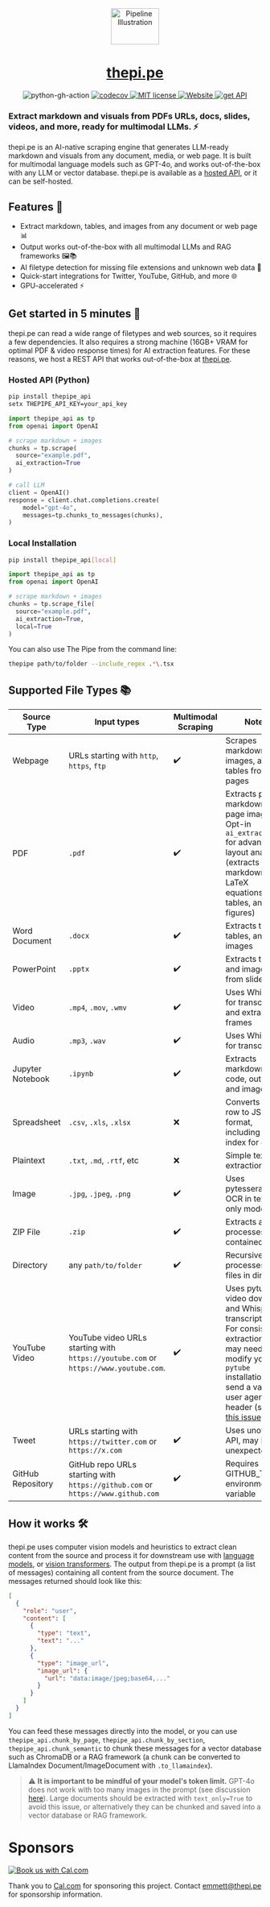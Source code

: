 <div align="center">
  <a href="https://thepi.pe/">
    <img src="https://rpnutzemutbrumczwvue.supabase.co/storage/v1/object/public/assets/pipeline_small%20(1).png" alt="Pipeline Illustration" style="width:96px; height:72px; vertical-align:middle;">
    <h1>thepi.pe</h1>
  </a>
  <a>
    <img src="https://github.com/emcf/thepipe/actions/workflows/python-ci.yml/badge.svg" alt="python-gh-action">
  </a>
    <a href="https://codecov.io/gh/emcf/thepipe">
    <img src="https://codecov.io/gh/emcf/thepipe/graph/badge.svg?token=OE7CUEFUL9" alt="codecov">
  </a>
  <a href="https://raw.githubusercontent.com/emcf/thepipe/main/LICENSE">
    <img src="https://img.shields.io/badge/license-MIT-green" alt="MIT license">
  </a>
  <a href="https://thepi.pe/">
    <img src="https://img.shields.io/website?url=https%3A%2F%2Fthepipe.up.railway.app%2F&label=API%20status" alt="Website">
  </a>
  <a href="https://thepi.pe/">
    <img src="https://img.shields.io/badge/API-access-blue" alt="get API">
  </a>
</div>


### Extract markdown and visuals from PDFs URLs, docs, slides, videos, and more, ready for multimodal LLMs. ⚡

thepi.pe is an AI-native scraping engine that generates LLM-ready markdown and visuals from any document, media, or web page. It is built for multimodal language models such as GPT-4o, and works out-of-the-box with any LLM or vector database. thepi.pe is available as a [hosted API](https://thepi.pe), or it can be self-hosted. 

## Features 🌟

- Extract markdown, tables, and images from any document or web page 📊
- Output works out-of-the-box with all multimodal LLMs and RAG frameworks 🖼️📚
- AI filetype detection for missing file extensions and unknown web data 💾
- Quick-start integrations for Twitter, YouTube, GitHub, and more 🌐
- GPU-accelerated ⚡️

## Get started in 5 minutes  🚀

thepi.pe can read a wide range of filetypes and web sources, so it requires a few dependencies. It also requires a strong machine (16GB+ VRAM for optimal PDF & video response times) for AI extraction features. For these reasons, we host a REST API that works out-of-the-box at [thepi.pe](https://thepi.pe).

### Hosted API (Python)

```bash
pip install thepipe_api
setx THEPIPE_API_KEY=your_api_key
```

```python
import thepipe_api as tp
from openai import OpenAI

# scrape markdown + images
chunks = tp.scrape(
  source="example.pdf",
  ai_extraction=True
)

# call LLM
client = OpenAI()
response = client.chat.completions.create(
    model="gpt-4o",
    messages=tp.chunks_to_messages(chunks),
)
```

### Local Installation


```bash
pip install thepipe_api[local]
```

```python
import thepipe_api as tp
from openai import OpenAI

# scrape markdown + images
chunks = tp.scrape_file(
  source="example.pdf",
  ai_extraction=True,
  local=True
)
```

You can also use The Pipe from the command line:
```bash
thepipe path/to/folder --include_regex .*\.tsx
```


## Supported File Types 📚

| Source Type              | Input types                                                    | Multimodal Scraping | Notes |
|--------------------------|----------------------------------------------------------------|---------------------|----------------------|
| Webpage                  | URLs starting with `http`, `https`, `ftp`                      | ✔️                  | Scrapes markdown, images, and tables from web pages |
| PDF                      | `.pdf`                                                          | ✔️                  | Extracts page markdown and page images. Opt-in `ai_extraction` for advanced layout analysis (extracts markdown, LaTeX equations, tables, and figures) |
| Word Document  | `.docx`                                                         | ✔️                  | Extracts text, tables, and images |
| PowerPoint     | `.pptx`                                                         | ✔️                  | Extracts text and images from slides |
| Video                    | `.mp4`, `.mov`, `.wmv`                                          | ✔️                  | Uses Whisper for transcription and extracts frames |
| Audio                    | `.mp3`, `.wav`                                                  | ✔️                  | Uses Whisper for transcription |
| Jupyter Notebook         | `.ipynb`                                                        | ✔️                  | Extracts markdown, code, outputs, and images |
| Spreadsheet              | `.csv`, `.xls`, `.xlsx`                                         | ❌                  | Converts each row to JSON format, including row index for each |
| Plaintext                | `.txt`, `.md`, `.rtf`, etc                                      | ❌                  | Simple text extraction |
| Image                    | `.jpg`, `.jpeg`, `.png`                                    | ✔️                  | Uses pytesseract for OCR in text-only mode |
| ZIP File                 | `.zip`                                                          | ✔️                  | Extracts and processes contained files |
| Directory                | any `path/to/folder`                                            | ✔️                  | Recursively processes all files in directory |
| YouTube Video            | YouTube video URLs starting with `https://youtube.com` or `https://www.youtube.com`.  | ✔️   | Uses pytube for video download and Whisper for transcription. For consistent extraction, you may need to modify your `pytube` installation to send a valid user agent header (see [this issue](https://github.com/pytube/pytube/issues/399)). |
| Tweet                    | URLs starting with `https://twitter.com` or `https://x.com`    | ✔️                  | Uses unofficial API, may break unexpectedly |
| GitHub Repository        | GitHub repo URLs starting with `https://github.com` or `https://www.github.com` | ✔️       | Requires GITHUB_TOKEN environment variable |

## How it works 🛠️

thepi.pe uses computer vision models and heuristics to extract clean content from the source and process it for downstream use with [language models](https://en.wikipedia.org/wiki/Large_language_model), or [vision transformers](https://en.wikipedia.org/wiki/Vision_transformer). The output from thepi.pe is a prompt (a list of messages) containing all content from the source document. The messages returned should look like this:
```json
[
  {
    "role": "user",
    "content": [
      {
        "type": "text",
        "text": "..."
      },
      {
        "type": "image_url",
        "image_url": {
          "url": "data:image/jpeg;base64,..."
        }
      }
    ]
  }
]
```

You can feed these messages directly into the model, or you can use `thepipe_api.chunk_by_page`, `thepipe_api.chunk_by_section`, `thepipe_api.chunk_semantic` to chunk these messages for a vector database such as ChromaDB or a RAG framework (a chunk can be converted to LlamaIndex Document/ImageDocument with `.to_llamaindex`).

> ⚠️ **It is important to be mindful of your model's token limit.**
GPT-4o does not work with too many images in the prompt (see discussion [here](https://community.openai.com/t/gpt-4-vision-maximum-amount-of-images/573110/6)). Large documents should be extracted with `text_only=True` to avoid this issue, or alternatively they can be chunked and saved into a vector database or RAG framework.

# Sponsors

<a href="https://cal.com/emmett-mcf/30min"><img alt="Book us with Cal.com" src="https://cal.com/book-with-cal-dark.svg" /></a>

Thank you to [Cal.com](https://cal.com/) for sponsoring this project. Contact emmett@thepi.pe for sponsorship information.